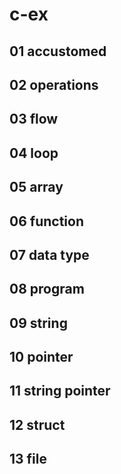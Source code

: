 # c-ex

## 01 accustomed

## 02 operations

## 03 flow

## 04 loop

## 05 array

## 06 function

## 07 data type

## 08 program

## 09 string

## 10 pointer

## 11 string pointer

## 12 struct

## 13 file

